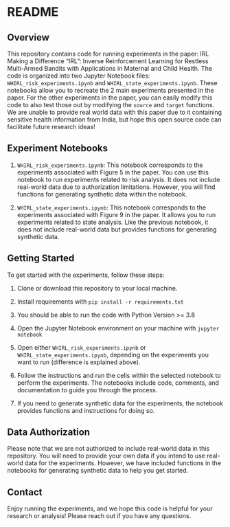 # README

## Overview

This repository contains code for running experiments in the paper: IRL Making a Difference “IRL”: Inverse Reinforcement Learning for Restless Multi-Armed Bandits with Applications in Maternal and Child Health. The code is organized into two Jupyter Notebook files: `WHIRL_risk_experiments.ipynb` and `WHIRL_state_experiments.ipynb`. These notebooks allow you to recreate the 2 main experiments presented in the paper. For the other experiments in the paper, you can easily modify this code to also test those out by modifying the `source` and `target` functions. We are unable to provide real world data with this paper due to it containing sensitive health information from India, but hope this open source code can facilitate future research ideas!

## Experiment Notebooks

1. `WHIRL_risk_experiments.ipynb`: This notebook corresponds to the experiments associated with Figure 5 in the paper. You can use this notebook to run experiments related to risk analysis. It does not include real-world data due to authorization limitations. However, you will find functions for generating synthetic data within the notebook.

2. `WHIRL_state_experiments.ipynb`: This notebook corresponds to the experiments associated with Figure 9 in the paper. It allows you to run experiments related to state analysis. Like the previous notebook, it does not include real-world data but provides functions for generating synthetic data.

## Getting Started

To get started with the experiments, follow these steps:

1. Clone or download this repository to your local machine.
2. Install requirements with `pip install -r requirements.txt`
3. You should be able to run the code with Python Version >= 3.8
4. Open the Jupyter Notebook environment on your machine with `jupyter notebook`

5. Open either `WHIRL_risk_experiments.ipynb` or `WHIRL_state_experiments.ipynb`, depending on the experiments you want to run (difference is explained above).

6. Follow the instructions and run the cells within the selected notebook to perform the experiments. The notebooks include code, comments, and documentation to guide you through the process.

7. If you need to generate synthetic data for the experiments, the notebook provides functions and instructions for doing so.


## Data Authorization

Please note that we are not authorized to include real-world data in this repository. You will need to provide your own data if you intend to use real-world data for the experiments. However, we have included functions in the notebooks for generating synthetic data to help you get started.

## Contact

Enjoy running the experiments, and we hope this code is helpful for your research or analysis! Please reach out if you have any questions.
